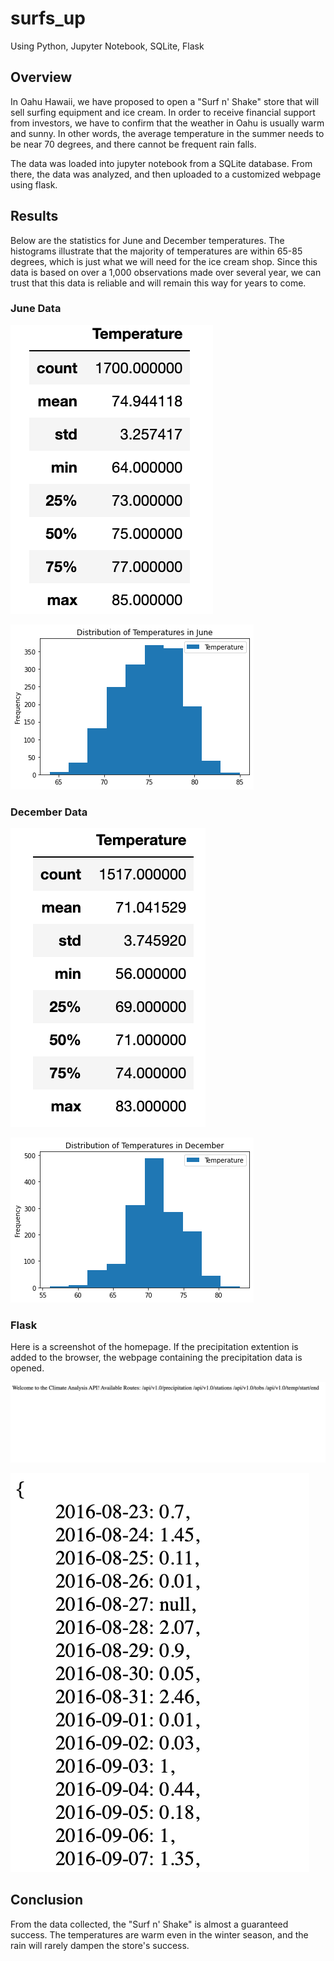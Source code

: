 # surfs_up
Using Python, Jupyter Notebook, SQLite, Flask

## Overview

In Oahu Hawaii, we have proposed to open a "Surf n' Shake" store that will sell surfing equipment and ice cream. In order to receive financial support from investors, we have to confirm that the weather in Oahu is usually warm and sunny. In other words, the average temperature in the summer needs to be near 70 degrees, and there cannot be frequent rain falls. 

The data was loaded into jupyter notebook from a SQLite database. From there, the data was analyzed, and then uploaded to a customized webpage using flask.

## Results

Below are the statistics for June and December temperatures. The histograms illustrate that the majority of temperatures are within 65-85 degrees, which is just what we will need for the ice cream shop. Since this data is based on over a 1,000 observations made over several year, we can trust that this data is reliable and will remain this way for years to come. 

### June Data

![summary_june](Resources/summary_june.png)

![hist_june](Resources/hist_june.png)

### December Data

![summary_dec](Resources/summary_dec.png)

![hist_dec](Resources/hist_dec.png)

### Flask

Here is a screenshot of the homepage. If the precipitation extention is added to the browser, the webpage containing the precipitation data is opened. 

![homepage](Resources/homepage.png)

![precipitation](Resources/precipitation.png)

## Conclusion

From the data collected, the "Surf n' Shake" is almost a guaranteed success. The temperatures are warm even in the winter season, and the rain will rarely dampen the store's success. 
